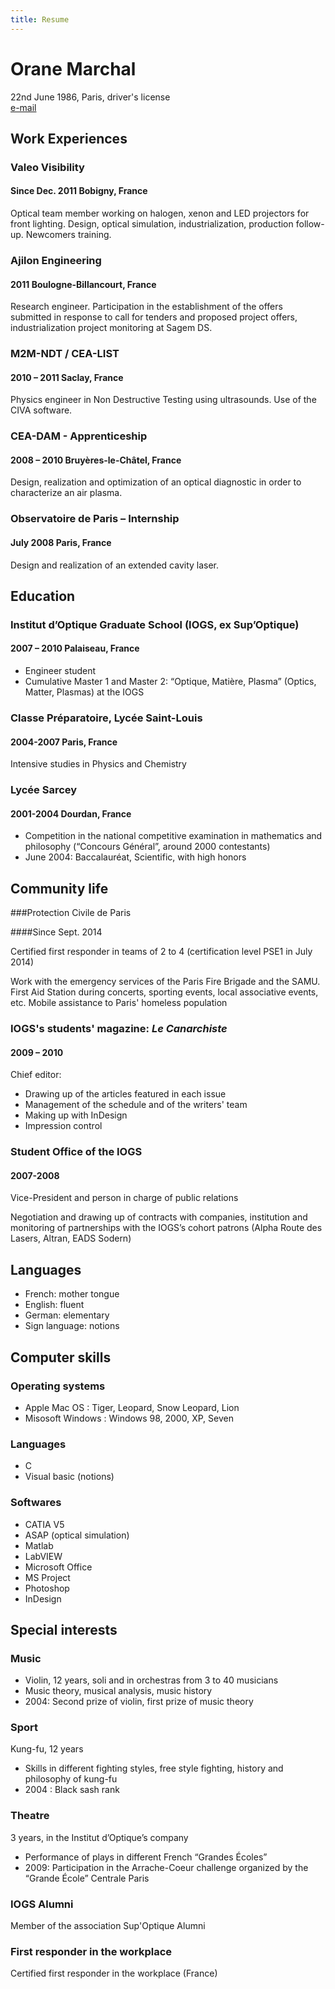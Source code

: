 ```yaml
---
title: Resume
---
```


# Orane Marchal
22nd June 1986, Paris, driver's license<br>
[e-mail](http://www.google.com/recaptcha/mailhide/d?k=016dT9F32kI81GY_8tWNEQnw==&c=5oUChofw9zY4ShBRnb91YdO5xfxF2p0q1zPcqttNxYA=)

## Work Experiences

### Valeo Visibility
#### Since <span class="fa fa-calendar"></span> Dec. 2011 <span class="fa fa-map-marker"></span> Bobigny, France

Optical team member working on halogen, xenon and LED projectors for front lighting. Design, optical simulation, industrialization, production follow-up. Newcomers training.

### Ajilon Engineering
#### <span class="fa fa-calendar"></span> 2011 <span class="fa fa-map-marker"></span> Boulogne-Billancourt, France

Research engineer. Participation in the establishment of the offers submitted in response to call for tenders and proposed project offers, industrialization project monitoring at Sagem DS.


### M2M-NDT / CEA-LIST
#### <span class="fa fa-calendar"></span> 2010 – 2011 <span class="fa fa-map-marker"></span> Saclay, France

Physics engineer in Non Destructive Testing using ultrasounds. Use of the CIVA software.

### CEA-DAM - Apprenticeship
#### <span class="fa fa-calendar"></span> 2008 – 2010 <span class="fa fa-map-marker"></span> Bruyères-le-Châtel, France

Design, realization and optimization of an optical diagnostic in order to characterize an air plasma.

### Observatoire de Paris – Internship
#### <span class="fa fa-calendar"></span> July 2008 <span class="fa fa-map-marker"></span> Paris, France

Design and realization of an extended cavity laser.

## Education

### Institut d’Optique Graduate School (IOGS, ex Sup’Optique)
#### <span class="fa fa-calendar"></span> 2007 – 2010 <span class="fa fa-map-marker"></span> Palaiseau, France

 * Engineer student
 * Cumulative Master 1 and Master 2: “Optique, Matière, Plasma” (Optics, Matter, Plasmas) at the IOGS

### Classe Préparatoire, Lycée Saint-Louis
#### <span class="fa fa-calendar"></span> 2004-2007 <span class="fa fa-map-marker"></span> Paris, France

Intensive studies in Physics and Chemistry

### Lycée Sarcey
#### <span class="fa fa-calendar"></span> 2001-2004 <span class="fa fa-map-marker"></span> Dourdan, France

 * Competition in the national competitive examination in mathematics and philosophy (“Concours Général”, around 2000 contestants)
 * June 2004: Baccalauréat, Scientific, with high honors

## Community life

###Protection Civile de Paris

####Since Sept. 2014 

Certified first responder in teams of 2 to 4 (certification level PSE1 in July 2014) 

Work with the emergency services of the Paris Fire Brigade and the SAMU. First Aid Station during concerts, sporting events, local associative events, etc. Mobile assistance to Paris' homeless population

### IOGS's students' magazine: *Le Canarchiste*
#### <span class="fa fa-calendar"></span> 2009 – 2010

Chief editor:

* Drawing up of the articles featured in each issue
* Management of the schedule and of the writers' team
* Making up with InDesign
* Impression control

### Student Office of the IOGS
#### <span class="fa fa-calendar"></span> 2007-2008

Vice-President and person in charge of public relations

Negotiation and drawing up of contracts with companies, institution and monitoring of partnerships with the IOGS’s cohort patrons (Alpha Route des Lasers, Altran, EADS Sodern)

## Languages

* French: mother tongue
* English: fluent
* German: elementary
* Sign language: notions

## Computer skills

### Operating systems

* Apple Mac OS : Tiger, Leopard, Snow Leopard, Lion
* Misosoft Windows : Windows 98, 2000, XP, Seven

### Languages

* C
* Visual basic (notions)

### Softwares

* CATIA V5
* ASAP (optical simulation)
* Matlab
* LabVIEW
* Microsoft Office
* MS Project
* Photoshop
* InDesign

## Special interests

### Music

* Violin, 12 years, soli and in orchestras from 3 to 40 musicians
* Music theory, musical analysis, music history
* 2004: Second prize of violin, first prize of music theory

### Sport

Kung-fu, 12 years

* Skills in different fighting styles, free style fighting, history and philosophy of kung-fu
* 2004 : Black sash rank

### Theatre

3 years, in the Institut d’Optique’s company

* Performance of plays in different French “Grandes Écoles”
* 2009: Participation in the Arrache-Coeur challenge organized by the “Grande École” Centrale Paris

### IOGS Alumni

Member of the association Sup'Optique Alumni

### First responder in the workplace

Certified first responder in the workplace (France)

